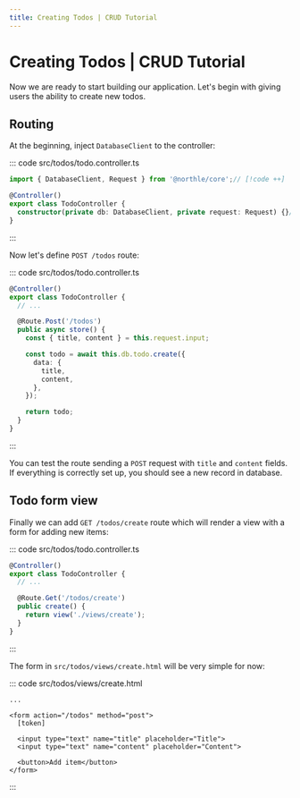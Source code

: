 ```yaml
---
title: Creating Todos | CRUD Tutorial
---
```


# Creating Todos | CRUD Tutorial

Now we are ready to start building our application. Let's begin with giving users the ability to create new todos.

## Routing

At the beginning, inject `DatabaseClient` to the controller:

::: code src/todos/todo.controller.ts
```ts
import { DatabaseClient, Request } from '@northle/core';// [!code ++]

@Controller()
export class TodoController {
  constructor(private db: DatabaseClient, private request: Request) {}// [!code ++]
}
```
:::

Now let's define `POST /todos` route:

::: code src/todos/todo.controller.ts
```ts
@Controller()
export class TodoController {
  // ...

  @Route.Post('/todos')
  public async store() {
    const { title, content } = this.request.input;

    const todo = await this.db.todo.create({
      data: {
        title,
        content,
      },
    });

    return todo;
  }
}
```
:::

You can test the route sending a `POST` request with `title` and `content` fields. If everything is correctly set up, you should see a new record in database.

## Todo form view

Finally we can add `GET /todos/create` route which will render a view with a form for adding new items:

::: code src/todos/todo.controller.ts
```ts
@Controller()
export class TodoController {
  // ...

  @Route.Get('/todos/create')
  public create() {
    return view('./views/create');
  }
}
```
:::

The form in `src/todos/views/create.html` will be very simple for now:

::: code src/todos/views/create.html
```svelte
...

<form action="/todos" method="post">
  [token]

  <input type="text" name="title" placeholder="Title">
  <input type="text" name="content" placeholder="Content">

  <button>Add item</button>
</form>
```
:::
